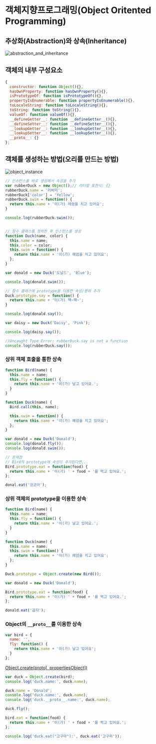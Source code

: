 # 객체지향프로그래밍(Object Oritented Programming)

## 추상화(Abstraction)와 상속(Inheritance)
![abstraction_and_inheritance](supplement.001.png)

## 객체의 내부 구성요소

```javascript
{
  constructor: function Object(){},
  hasOwnProperty: function hasOwnProperty(){},
  isPrototypeOf: function isPrototypeOf(){},
  propertyIsEnumerable: function propertyIsEnumerable(){},
  toLocaleString: function toLocaleString(){},
  toString: function toString(){},
  valueOf: function valueOf(){},
  __defineGetter__: function __defineGetter__(){},
  __defineSetter__: function __defineSetter__(){},
  __lookupGetter__: function __lookupGetter__(){},
  __lookupSetter__: function __lookupSetter__(){},
  __proto__: {}
};

```



## 객체를 생성하는 방법(오리를 만드는 방법)
![object_instance](supplement.002.png)

```javascript
// 인스턴스를 바로 생성해서 속성을 추가
var rubberDuck = new Object();// 리터럴 표현식: {}
rubberDuck.name = '러버덕';
rubberDuck['color'] = 'Yellow';
rubberDuck.swim = function() {
  return this.name + '이(가) 헤엄을 치고 있어요';
}

console.log(rubberDuck.swim());


// 함수 클래스를 정의한 후 인스턴스를 생성
function Duck(name, color) {
  this.name = name;
  this.color = color;
  this.swim = function() {
  	return this.name + '이(가) 헤엄을 치고 있어요';
  };
}

var donald = new Duck('도날드', 'Blue');

console.log(donald.swim());

// 함수 클래스에 prototype을 이용한 속성/행위 추가
Duck.prototype.say = function() {
  return this.name + '이(가) 꽥~꽥~';
}

console.log(donald.say());

var daisy = new Duck('Daisy', 'Pink');

console.log(daisy.say());

//Uncaught Type Error: rubberDuck.say is not a function
console.log(rubberDuck.say());
```

### 상위 객체 호출을 통한 상속
```javascript
function Bird(name) {
  this.name = name;
  this.fly = function() {
    return this.name + '이(가) 날고 있어요.';
  }
}

function Duck(name) {
  Bird.call(this, name);

  this.swim = function() {
    return this.name + '이(가) 헤엄을 치고 있어요';
  };
}

var donald = new Duck('Donald');
console.log(donald.fly());
console.log(donald.swim());

// 문제점
// Bird의 prototype에 속성이 추가된다면...
Bird.prototype.eat = function(food) {
  return this.name + '이(가) ' + food + '를 먹고 있어요.';
};

donal.eat('코코아');
```

### 상위 객체의 prototype을 이용한 상속
```javascript
function Bird(name) {
  this.name = name;
  this.fly = function() {
    return this.name + '이(가) 날고 있어요.';
  }
}

function Duck(name) {
  this.name = name;
  this.swim = function() {
    return this.name + '이(가) 헤엄을 치고 있어요';
  };
}

Duck.prototype = Object.create(new Bird());

var donald = new Duck('Donald');

Bird.prototype.eat = function(food) {
  return this.name + '이(가) ' + food + '를 먹고 있어요.';
};

donald.eat('감자');
```

### Object의 `__proto__`를 이용한 상속
```javascript
var bird = {
  name: '',
  fly: function() {
    return this.name + '이(가) 날고 있어요';
  }
};
```
[Object.create(proto[, propertiesObject])](https://developer.mozilla.org/en-US/docs/Web/JavaScript/Reference/Global_Objects/Object/create)
```javascript
var duck = Object.create(bird);
console.log('duck.name:', duck.name);

duck.name = 'Donald';
console.log('duck.name:', duck.name);
console.log('duck.__proto__.name:', duck.name);

duck.fly();

bird.eat = function(food) {
  return this.name + '이(가) ' + food + '를 먹고 있어요.';
};

console.log('duck.eat("고구마"):', duck.eat('고구마'));
```
